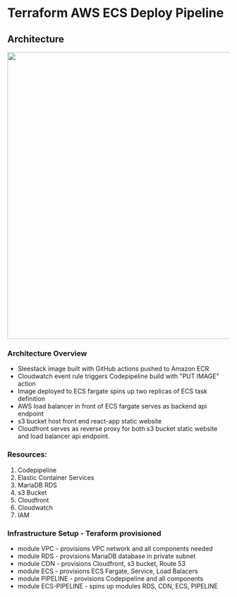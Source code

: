 # Terraform AWS ECS Deploy Pipeline

##  Architecture
<img src="https://github.com/DigitalTrends/stack-ss/blob/main/.github/workflows/architecture.png?raw=true" width="650px">

### Architecture Overview
 * Sleestack image built with GitHub actions pushed to Amazon ECR
 * Cloudwatch event rule triggers Codepipeline build with "PUT IMAGE" action
 * Image deployed to ECS fargate spins up two replicas of ECS task definition
 * AWS load balancer in front of ECS fargate serves as backend api endpoint
 * s3 bucket host front end react-app static website
 * Cloudfront serves as reverse proxy for both s3 bucket static website and load balancer api endpoint.

### Resources:
1. Codepipeline
2. Elastic Container Services
3. MariaDB RDS
4. s3 Bucket
5. Cloudfront
6. Cloudwatch
7. IAM

### Infrastructure Setup - Teraform provisioned
 * module VPC - provisions VPC network and all components needed
 * module RDS - provisions MariaDB database in private subnet
 * module CDN - provisions Cloudfront, s3 bucket, Route 53
 * module ECS - provisions ECS Fargate, Service, Load Balacers
 * module PIPELINE - provisions Codepipeline and all components
 * module ECS-PIPELINE - spins up modules RDS, CDN, ECS, PIPELINE
